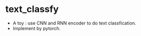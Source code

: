 # text_classfy


* A toy : use CNN and RNN encoder to do text classfication.
* Implement by pytorch. 